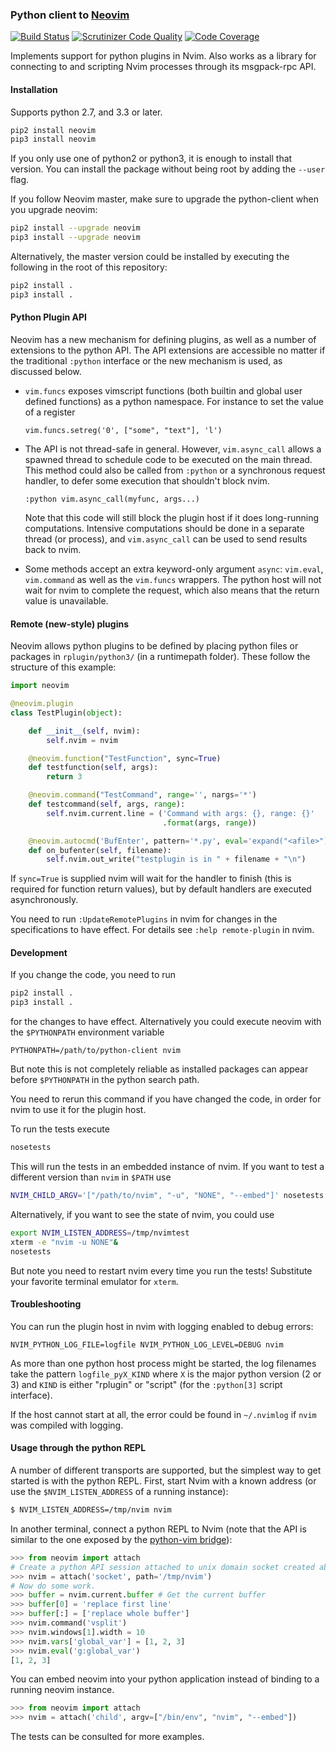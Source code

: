 ### Python client to [Neovim](https://github.com/neovim/neovim)

[![Build Status](https://travis-ci.org/neovim/python-client.svg?branch=master)](https://travis-ci.org/neovim/python-client)
[![Scrutinizer Code Quality](https://scrutinizer-ci.com/g/neovim/python-client/badges/quality-score.png?b=master)](https://scrutinizer-ci.com/g/neovim/python-client/?branch=master)
[![Code Coverage](https://scrutinizer-ci.com/g/neovim/python-client/badges/coverage.png?b=master)](https://scrutinizer-ci.com/g/neovim/python-client/?branch=master)

Implements support for python plugins in Nvim. Also works as a library for
connecting to and scripting Nvim processes through its msgpack-rpc API.

#### Installation

Supports python 2.7, and 3.3 or later.

```sh
pip2 install neovim
pip3 install neovim
```

If you only use one of python2 or python3, it is enough to install that
version. You can install the package without being root by adding the `--user`
flag.

If you follow Neovim master, make sure to upgrade the python-client when you
upgrade neovim:
```sh
pip2 install --upgrade neovim
pip3 install --upgrade neovim
```

Alternatively, the master version could be installed by executing the following
in the root of this repository:
```sh
pip2 install .
pip3 install .
```

#### Python Plugin API

Neovim has a new mechanism for defining plugins, as well as a number of
extensions to the python API. The API extensions are accessible no matter if the
traditional `:python` interface or the new mechanism is used, as discussed
below.

* `vim.funcs` exposes vimscript functions (both builtin and global user defined
  functions) as a python namespace. For instance to set the value of a register

    `vim.funcs.setreg('0', ["some", "text"], 'l')`

* The API is not thread-safe in general. However, `vim.async_call` allows a
  spawned thread to schedule code to be executed on the main thread. This method
  could also be called from `:python` or a synchronous request handler, to defer
  some execution that shouldn't block nvim.

    `:python vim.async_call(myfunc, args...)`

  Note that this code will still block the plugin host if it does long-running
  computations. Intensive computations should be done in a separate thread (or
  process), and `vim.async_call` can be used to send results back to nvim.

* Some methods accept an extra keyword-only argument `async`: `vim.eval`,
  `vim.command` as well as the `vim.funcs` wrappers. The python host will not
  wait for nvim to complete the request, which also means that the return value
  is unavailable.

#### Remote (new-style) plugins

Neovim allows python plugins to be defined by placing python files or packages
in `rplugin/python3/` (in a runtimepath folder). These follow the structure of
this example:

```python
import neovim

@neovim.plugin
class TestPlugin(object):

    def __init__(self, nvim):
        self.nvim = nvim

    @neovim.function("TestFunction", sync=True)
    def testfunction(self, args):
        return 3

    @neovim.command("TestCommand", range='', nargs='*')
    def testcommand(self, args, range):
        self.nvim.current.line = ('Command with args: {}, range: {}'
                                  .format(args, range))

    @neovim.autocmd('BufEnter', pattern='*.py', eval='expand("<afile>")', sync=True)
    def on_bufenter(self, filename):
        self.nvim.out_write("testplugin is in " + filename + "\n")
```

If `sync=True` is supplied nvim will wait for the handler to finish (this is
required for function return values), but by default handlers are executed
asynchronously.

You need to run `:UpdateRemotePlugins` in nvim for changes in the specifications
to have effect. For details see `:help remote-plugin` in nvim.

#### Development

If you change the code, you need to run
```sh
pip2 install .
pip3 install .
```
for the changes to have effect. Alternatively you could execute neovim
with the `$PYTHONPATH` environment variable
```
PYTHONPATH=/path/to/python-client nvim
```
But note this is not completely reliable as installed packages can appear before
`$PYTHONPATH` in the python search path.

You need to rerun this command if you have changed the code, in order for nvim
to use it for the plugin host.

To run the tests execute

```sh
nosetests
```

This will run the tests in an embedded instance of nvim.
If you want to test a different version than `nvim` in `$PATH` use
```sh
NVIM_CHILD_ARGV='["/path/to/nvim", "-u", "NONE", "--embed"]' nosetests
```

Alternatively, if you want to see the state of nvim, you could use

```sh
export NVIM_LISTEN_ADDRESS=/tmp/nvimtest
xterm -e "nvim -u NONE"&
nosetests
```

But note you need to restart nvim every time you run the tests! Substitute your
favorite terminal emulator for `xterm`.

#### Troubleshooting

You can run the plugin host in nvim with logging enabled to debug errors:
```
NVIM_PYTHON_LOG_FILE=logfile NVIM_PYTHON_LOG_LEVEL=DEBUG nvim
```
As more than one python host process might be started, the log filenames take
the pattern `logfile_pyX_KIND` where `X` is the major python version (2 or 3)
and `KIND` is either "rplugin" or "script" (for the `:python[3]`
script interface).

If the host cannot start at all, the error could be found in `~/.nvimlog` if
`nvim` was compiled with logging.

#### Usage through the python REPL

A number of different transports are supported, but the simplest way to get
started is with the python REPL. First, start Nvim with a known address (or use
the `$NVIM_LISTEN_ADDRESS` of a running instance): 

```sh
$ NVIM_LISTEN_ADDRESS=/tmp/nvim nvim
```

In another terminal, connect a python REPL to Nvim (note that the API is similar
to the one exposed by the [python-vim
bridge](http://vimdoc.sourceforge.net/htmldoc/if_pyth.html#python-vim)):

```python
>>> from neovim import attach
# Create a python API session attached to unix domain socket created above:
>>> nvim = attach('socket', path='/tmp/nvim')
# Now do some work. 
>>> buffer = nvim.current.buffer # Get the current buffer
>>> buffer[0] = 'replace first line'
>>> buffer[:] = ['replace whole buffer']
>>> nvim.command('vsplit')
>>> nvim.windows[1].width = 10
>>> nvim.vars['global_var'] = [1, 2, 3]
>>> nvim.eval('g:global_var')
[1, 2, 3]
```

You can embed neovim into your python application instead of binding to a
running neovim instance.

```python
>>> from neovim import attach
>>> nvim = attach('child', argv=["/bin/env", "nvim", "--embed"])
```

The tests can be consulted for more examples.
